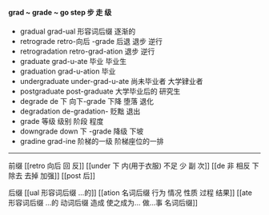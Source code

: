 #### grad ~ grade ~ go step 步 走 级

- gradual grad-ual 形容词后缀 逐渐的
- retrograde  retro-向后 -grade 后退 退步 逆行
- retrogradation retro-grad-ation 退步 逆行
- graduate grad-u-ate  毕业 毕业生
- graduation grad-u-ation 毕业
- undergraduate under-grad-u-ate 尚未毕业者 大学肄业者
- postgraduate post-graduate 大学毕业后的 研究生
- degrade de 下 向下-grade 下降 堕落 退化
- degradation de-gradation- 贬黜 退出
- grade 等级 级别 阶段 程度
- downgrade down 下 -grade 降级  下坡
- gradine grad-ine  阶梯的一级 阶梯座位的一排

---
前缀
[[retro  向后 回  反]]
[[under 下  内(用于衣服)  不足  少  副 次]]
[[de   非 相反 下 除去 去掉 加强]]
[[post 后]]

后缀
[[ual 形容词后缀 ...的]]
[[ation 名词后缀  行为 情况 性质 过程 结果]]
[[ate 形容词后缀  ...的 动词后缀 造成 使之成为... 做...事 名词后缀]]
